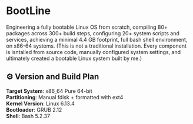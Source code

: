 # BootLine
Engineering a fully bootable Linux OS from scratch, compiling 80+ packages across 300+ build steps, configuring 20+ system scripts and services, achieving a minimal 4.4 GB footprint, full bash shell environment, on x86-64 systems. (This is not a traditional installation. Every component is isntalled from source code, manually configured system settings, and ultimately created a bootable Linux system built by me.)

## ⚙️ Version and Build Plan
**Target System**: x86_64 Pure 64-bit </br>
**Partitioning**: Manual fdisk + formatted with ext4 </br>
**Kernel Version**: Linux 6.13.4 </br>
**Bootloader**: GRUB 2.12 </br>
**Shell**: Bash 5.2.37 </br>
